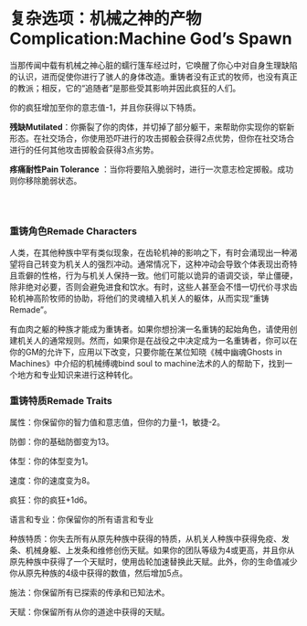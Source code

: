 # 复杂选项：机械之神的产物Complication:Machine God’s Spawn

当那传闻中载有机械之神心脏的蠕行篷车经过时，它唤醒了你心中对自身生理缺陷的认识，进而促使你进行了骇人的身体改造。重铸者没有正式的牧师，也没有真正的教派；相反，它的“追随者”是那些受其影响并因此疯狂的人们。  

你的疯狂增加至你的意志值-1，并且你获得以下特质。  

**残缺Mutilated**：你撕裂了你的肉体，并切掉了部分躯干，来帮助你实现你的崭新形态。在社交场合，你使用恐吓进行的攻击掷骰会获得2点优势，但你在社交场合进行的任何其他攻击掷骰会获得3点劣势。  

**疼痛耐性Pain Tolerance**
：当你将要陷入脆弱时，进行一次意志检定掷骰。成功则你移除脆弱状态。

###  

### 重铸角色Remade Characters 

人类，在其他种族中罕有类似现象，在齿轮机神的影响之下，有时会涌现出一种渴望将自己转变为机关人的强烈冲动。通常情况下，这种冲动会导致个体表现出奇特且乖僻的性格，行为与机关人保持一致。他们可能以诡异的语调交谈，举止僵硬，除非绝对必要，否则会避免进食和饮水。有时，这些人甚至会不惜一切代价寻求齿轮机神高阶牧师的协助，将他们的灵魂植入机关人的躯体，从而实现“重铸Remade”。  

有血肉之躯的种族才能成为重铸者。如果你想扮演一名重铸的起始角色，请使用创建机关人的通常规则。然而，如果你是在战役之中决定成为一名重铸者，你可以在你的GM的允许下，应用以下改变，只要你能在某位知晓《械中幽魂Ghosts
in Machines》中介绍的机械缚魂bind soul to
machine法术的人的帮助下，找到一个地方和专业知识来进行这种转化。

### 重铸特质Remade Traits 

属性：你保留你的智力值和意志值，但你的力量-1，敏捷-2。  

防御：你的基础防御变为13。  

体型：你的体型变为1。  

速度：你的速度变为8。  

疯狂：你的疯狂+1d6。  

语言和专业：你保留你的所有语言和专业  

种族特质：你失去所有从原先种族中获得的特质，从机关人种族中获得免疫、发条、机械身躯、上发条和维修创伤天赋。如果你的团队等级为4或更高，并且你从原先种族中获得了一个天赋时，使用齿轮加速替换此天赋。此外，你的生命值减少你从原先种族的4级中获得的数值，然后增加5点。  

施法：你保留所有已探索的传承和已知法术。  

天赋：你保留所有从你的道途中获得的天赋。
